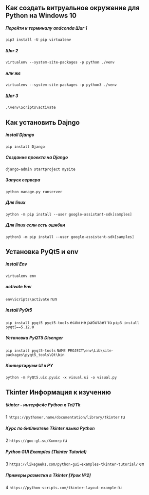 
## Как создать витруальное окружение для Python на Windows 10
##### Перейти к терминалу andconda Шаг 1

` pip3 install -U pip virtualenv `
##### Шаг 2

` virtualenv --system-site-packages -p python ./venv `
##### или же

` virtualenv --system-site-packages -p python3 ./venv `
##### Шаг 3

` .\venv\Scripts\activate `

## Как установить Dajngo 
##### install Django
`pip install Django`
##### Создание проекта на Django 
`django-admin startproject mysite`
##### Запуск сервера 
`python manage.py runserver`
##### Для linux 
`python -m pip install --user google-assistant-sdk[samples]`
##### Для linux если есть ошибки
`python3 -m pip install --user google-assistant-sdk[samples]`

## Установка PyQt5 и env 
##### install Env 
`virtualenv env`
##### activate Env 
`env\Scripts\activate` run
##### install PyQt5
`pip install pyqt5 pyqt5-tools` если не работает то `pip3 install pyqt5==5.12.0`
##### Установка PyQT5 Disenger  
`pip install pyqt5-tools`
`NAME PROJECT\env\Lib\site-packages\pyqt5_tools\Qt\bin`
##### Конвертируем UI в PY
`python -m PyQt5.uic.pyuic -x visual.ui -o visual.py`


## Tkinter Информация к изучению
##### tkinter - интерфейс Python к Tcl/Tk 
1 `https://pythoner.name/documentation/library/tkinter` ru
##### Курс по библиотеке Tkinter языка Python
2 `https://goo-gl.su/Xxnmrp` ru
##### Python GUI Examples (Tkinter Tutorial)
3 `https://likegeeks.com/python-gui-examples-tkinter-tutorial/` en
##### Примеры разметки в Tkinter [Урок №2]
4 `https://python-scripts.com/tkinter-layout-example` ru
